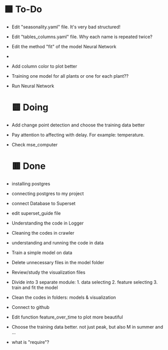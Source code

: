 🟩 To-Do
==========================


* Edit "seasonality.yaml" file. It's very bad structured!
* Edit "tables_columns.yaml" file. Why each name is repeated twice?
* Edit the method "fit" of the model Neural Network
*
* Add column color to plot better
* Training one model for all plants or one for each plant??
* Run Neural Network

  🟨 Doing
  ==========================
* Add change point detection and choose the training data better
* Pay attention to affecting with delay. For example: temperature.
* Check mse_computer

  🟥 Done
  ==========================

* installing postgres
* connecting postgres to my project
* connect Database to Superset
* edit superset_guide file
* Understanding the code in Logger
* Cleaning the codes in crawler
* understanding and running the code in data
* Train a simple model on data
* Delete unnecessary files in the model folder
* Review/study the visualization files
* Divide into 3 separate module: 1. data selecting 2. feature selecting 3. train and fit the model
* Clean the codes in folders: models & visualization
* Connect to github
* Edit function feature_over_time to plot more beautiful
* Choose the training data better. not just peak, but also M in summer and ...
* what is "require"?
